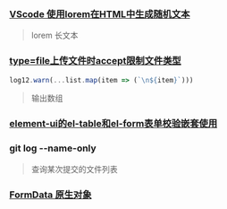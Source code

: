 ### [VScode 使用lorem在HTML中生成随机文本](https://blog.csdn.net/weixin_44412840/article/details/106453750)

> lorem 长文本

### [type=file上传文件时accept限制文件类型](https://blog.csdn.net/guoqiankunmiss/article/details/102629209)

```js
log12.warn(...list.map(item => (`\n${item}`)))
```

 >输出数组

### [element-ui的el-table和el-form表单校验嵌套使用](https://blog.csdn.net/xing_zlear/article/details/91127520)

### git log --name-only

> 查询某次提交的文件列表

### [FormData 原生对象](https://developer.mozilla.org/zh-CN/docs/Web/API/FormData)
